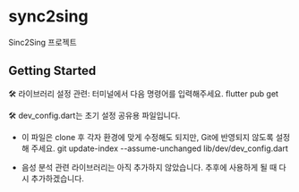 # sync2sing

Sinc2Sing 프로젝트 

## Getting Started

🛠 라이브러리 설정 관련: 터미널에서 다음 명령어를 입력해주세요. 
flutter pub get

🛠 dev_config.dart는 초기 설정 공유용 파일입니다.
- 이 파일은 clone 후 각자 환경에 맞게 수정해도 되지만, Git에 반영되지 않도록 설정해 주세요.
git update-index --assume-unchanged lib/dev/dev_config.dart

- 음성 분석 관련 라이브러리는 아직 추가하지 않았습니다. 추후에 사용하게 될 때 다시 추가하겠습니다. 